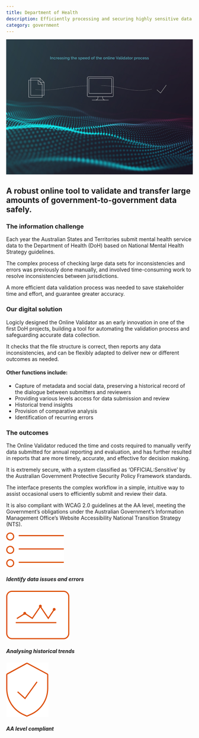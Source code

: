 ```yaml
---
title: Department of Health
description: Efficiently processing and securing highly sensitive data
category: government
---
```

<div class="grid grid-cols-12 gap-0 lg:gap-8">

<div class="col-span-12 project-images">
    <img src="/Projects/Images/8_Department_of_health/Department-of-health-increasing-the-spread-of-the-online-vlidator-process.jpg" />
</div>


<div class="col-span-12 lg:col-span-9 project-text lg:order-last">
<div>

## A robust online tool to validate and transfer large amounts of government-to-government data safely.

### The information challenge
Each year the Australian States and Territories submit mental health service data to the Department of Health (DoH) based on National Mental Health Strategy guidelines.

The complex process of checking large data sets for inconsistencies and errors was previously done manually, and involved time-consuming work to resolve inconsistencies between jurisdictions.

A more efficient data validation process was needed to save stakeholder time and effort, and guarantee greater accuracy.

### Our digital solution
Logicly designed the Online Validator as an early innovation in one of the first DoH projects, building a tool for automating the validation process and safeguarding accurate data collection.

It checks that the file structure is correct, then reports any data inconsistencies, and can be flexibly adapted to deliver new or different outcomes as needed.

#### Other functions include:
<div class="project-text-list">
  <ul>
    <li>Capture of metadata and social data, preserving a historical record of the dialogue between submitters and reviewers</li>
    <li>Providing various levels access for data submission and review</li>
    <li>Historical trend insights</li>
    <li>Provision of comparative analysis</li>
    <li>Identification of recurring errors</li>
  </ul>
</div>


### The outcomes
The Online Validator reduced the time and costs required to manually verify data submitted for annual reporting and evaluation, and has further resulted in reports that are more timely, accurate, and effective for decision making.

It is extremely secure, with a system classified as ‘OFFICIAL:Sensitive’ by the Australian Government Protective Security Policy Framework standards.
  
The interface presents the complex workflow in a simple, intuitive way to assist occasional users to efficiently submit and review their data.

It is also compliant with WCAG 2.0 guidelines at the AA level, meeting the Government’s obligations under the Australian Government’s Information Management Office’s Website Accessibility National Transition Strategy (NTS).

</div>
</div>


<div class="col-span-12 lg:col-span-3 icons-sidebar">
<div>
<img src="/Projects/Icons/8_Department_of_health/Identify_data_issues_and_errors.svg" />

##### Identify data issues and errors
</div>

<div>
<img src="/Projects/Icons/8_Department_of_health/Analysing_historical_trends.svg" />

##### Analysing historical trends
</div>

<div class="icons-sidebar-last">
<img src="/Projects/Icons/8_Department_of_health/AA_Level_compliant.svg" />

##### AA level compliant
</div>
</div>

</div>
